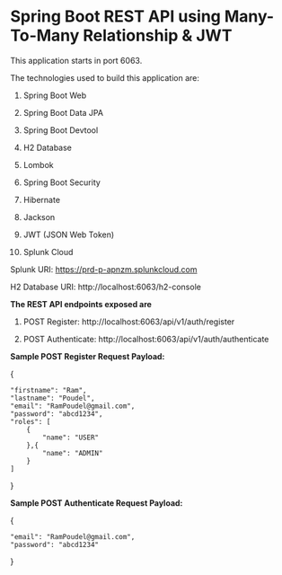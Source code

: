 # Spring Boot REST API using Many-To-Many Relationship &amp; JWT

This application starts in port 6063.

The technologies used to build this application are:

1. Spring Boot Web

2. Spring Boot Data JPA

3. Spring Boot Devtool

4. H2 Database

5. Lombok

6. Spring Boot Security

7. Hibernate 

8. Jackson 

9. JWT (JSON Web Token)

10. Splunk Cloud

Splunk URI: https://prd-p-apnzm.splunkcloud.com

H2 Database URI: http://localhost:6063/h2-console

**The REST API endpoints exposed are**

1. POST Register: http://localhost:6063/api/v1/auth/register

2. POST Authenticate: http://localhost:6063/api/v1/auth/authenticate

**Sample POST Register Request Payload:**

{

    "firstname": "Ram",
    "lastname": "Poudel",
    "email": "RamPoudel@gmail.com",
    "password": "abcd1234",
    "roles": [
        {
            "name": "USER"
        },{
            "name": "ADMIN"
        }
    ]
    
}


**Sample POST Authenticate Request Payload:**

{

    "email": "RamPoudel@gmail.com",
    "password": "abcd1234"
    
}


